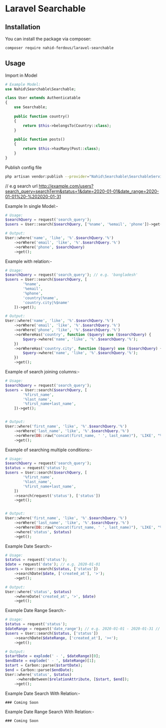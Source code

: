 # Laravel Searchable

## Installation

You can install the package via composer:

```sh
composer require nahid-ferdous/laravel-searchable
```

## Usage

Import in Model

```php
# Example Model:
use Nahid\Searchable\Searchable;

class User extends Authenticatable
{
    use Searchable;
    
    public function country()
    {
        return $this->belongsTo(Country::class);
    }
    
    public function posts()
    {
        return $this->hasMany(Post::class);
    }
}
```

Publish config file

```sh
php artisan vendor:publish --provider="Nahid\Searchable\SearchableServiceProvider"
```

// e.g search url http://example.com/users?search_query=searchTerm&status=1&date=2020-01-01&date_range=2020-01-01%20-%202020-01-31

Example In single Model:-

```php
# Usage:
$searchQuery = request('search_query');
$users = User::search($searchQuery, ['%name', '%email', 'phone'])->get();

# Output:
User::where('name', 'like', '%'.$searchQuery.'%')
    ->orWhere('email', 'like', '%'.$searchQuery.'%')
    ->orWhere('phone', $searchQuery)
    ->get();
```

Example with relation:-

```php
# Usage: 
$searchQuery = request('search_query'); // e.g. 'bangladesh'
$users = User::search($searchQuery, [
        '%name',
        '%email',
        '%phone',
        'country|%name',
        'country.city|%$name'
    ])->get();

# Output:
User::where('name', 'like', '%'.$searchQuery.'%')
    ->orWhere('email', 'like', '%'.$searchQuery.'%')
    ->orWhere('phone', 'like', '%'.$searchQuery.'%')
    ->orWhereHas('country', function ($query) use ($searchQuery) {
        $query->where('name', 'like', '%'.$searchQuery.'%');
    })
    ->orWhereHas('country.city', function ($query) use ($searchQuery) {
        $query->where('name', 'like', '%'.$searchQuery.'%');
    })
    ->get();
```

Example of search joining columns:-

```php
# Usage:
$searchQuery = request('search_query');
$users = User::search($searchQuery, [
        '%first_name',
        '%last_name',
        '%first_name+last_name',
    ])->get();


# Output:
User::where('first_name', 'like', '%'.$searchQuery.'%')
    ->orWhere('last_name', 'like', '%'.$searchQuery.'%')
    ->orWhere(DB::raw("concat(first_name, ' ', last_name)"), 'LIKE', "%" . $searchQuery . "%");
    ->get();
```

Example of searching multiple conditions:-

```php
# Usage:
$searchQuery = request('search_query');
$status = request('status');
$users = User::search($searchQuery, [
        '%first_name',
        '%last_name',
        '%first_name+last_name',
    ])
    ->search(request('status'), ['status'])
    ->get();


# Output:
User::where('first_name', 'like', '%'.$searchQuery.'%')
    ->orWhere('last_name', 'like', '%'.$searchQuery.'%')
    ->orWhere(DB::raw("concat(first_name, ' ', last_name)"), 'LIKE', "%" . $searchQuery . "%")
    ->where('status', $status)
    ->get();
```

Example Date Search:-

```php
# Usage:
$status = request('status');
$date = request('date'); // e.g. 2020-01-01 
$users = User::search($status, ['status'])
    ->searchDate($date, ['created_at'], '>');
    ->get();

# Output:
User::where('status', $status)
    ->whereDate('created_at', '>', $date)
    ->get();
```

Example Date Range Search:-

```php
# Usage:
$status = request('status');
$dateRange = request('date_range'); // e.g. 2020-01-01 - 2020-01-31 // Must be separated by space and -
$users = User::search($status, ['status'])
    ->searchDate($dateRange, ['created_at'], '><');
    ->get();

# Output:
$startDate = explode(' - ', $dateRange)[0];
$endDate = explode(' - ', $dateRange)[1];
$start = Carbon::parse($startDate);
$end = Carbon::parse($endDate);
User::where('status', $status)
     ->whereBetween($relationAttribute, [$start, $end]);
    ->get();
```

Example Date Search With Relation:-

````
### Coming Soon
````

Example Date Range Search With Relation:-

````
### Coming Soon
````
